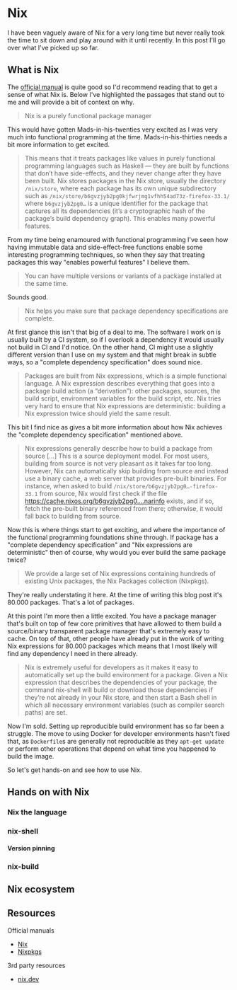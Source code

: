 # Nix

I have been vaguely aware of Nix for a very long time but never really took the time to sit down and play around with it until recently. In this post I'll go over what I've picked up so far.

## What is Nix

The [official manual](https://nixos.org/manual/nix/stable) is quite good so I'd recommend reading that to get a sense of what Nix is. Below I've highlighted the passages that stand out to me and will provide a bit of context on why.

> Nix is a purely functional package manager

This would have gotten Mads-in-his-twenties very excited as I was very much into functional programming at the time. Mads-in-his-thirties needs a bit more information to get excited.

> This means that it treats packages like values in purely functional programming languages such as Haskell — they are built by functions that don’t have side-effects, and they never change after they have been built. Nix stores packages in the Nix store, usually the directory `/nix/store`, where each package has its own unique subdirectory such as `/nix/store/b6gvzjyb2pg0kjfwrjmg1vfhh54ad73z-firefox-33.1/` where `b6gvzjyb2pg0…` is a unique identifier for the package that captures all its dependencies (it’s a cryptographic hash of the package’s build dependency graph). This enables many powerful features.

From my time being enamoured with functional programming I've seen how having immutable data and side-effect-free functions enable some interesting programming techniques, so when they say that treating packages this way "enables powerful features" I believe them.

> You can have multiple versions or variants of a package installed at the same time.

Sounds good.

> Nix helps you make sure that package dependency specifications are complete.

At first glance this isn't that big of a deal to me. The software I work on is usually built by a CI system, so if I overlook a dependency it would usually not build in CI and I'd notice. On the other hand, CI might use a slightly different version than I use on my system and that might break in subtle ways, so a "complete dependency specification" does sound nice.

> Packages are built from Nix expressions, which is a simple functional language. A Nix expression describes everything that goes into a package build action (a “derivation”): other packages, sources, the build script, environment variables for the build script, etc. Nix tries very hard to ensure that Nix expressions are deterministic: building a Nix expression twice should yield the same result.

This bit I find nice as gives a bit more information about how Nix achieves the "complete dependency specification" mentioned above.

> Nix expressions generally describe how to build a package from source [...] This is a source deployment model. For most users, building from source is not very pleasant as it takes far too long. However, Nix can automatically skip building from source and instead use a binary cache, a web server that provides pre-built binaries. For instance, when asked to build `/nix/store/b6gvzjyb2pg0…-firefox-33.1` from source, Nix would first check if the file https://cache.nixos.org/b6gvzjyb2pg0….narinfo exists, and if so, fetch the pre-built binary referenced from there; otherwise, it would fall back to building from source.

Now this is where things start to get exciting, and where the importance of the functional programming foundations shine through. If package has a "complete dependency specification" and "Nix expressions are deterministic" then of course, why would you ever build the same package twice?

> We provide a large set of Nix expressions containing hundreds of existing Unix packages, the Nix Packages collection (Nixpkgs).

They're really understating it here. At the time of writing this blog post it's 80.000 packages. That's a lot of packages.

At this point I'm more then a little excited. You have a package manager that's built on top of few core primitives that have allowed to them build a source/binary transparent package manager that's extremely easy to cache. On top of that, other people have already put in the work of writing Nix expressions for 80.000 packages which means that I most likely will find any dependency I need in there already.

> Nix is extremely useful for developers as it makes it easy to automatically set up the build environment for a package. Given a Nix expression that describes the dependencies of your package, the command nix-shell will build or download those dependencies if they’re not already in your Nix store, and then start a Bash shell in which all necessary environment variables (such as compiler search paths) are set.

Now I'm sold. Setting up reproducible build environment has so far been a struggle. The move to using Docker for developer environments hasn't fixed that, as `Dockerfile`s are generally not reproducible as they `apt-get update` or perform other operations that depend on what time you happened to build the image.

So let's get hands-on and see how to use Nix.

## Hands on with Nix

### Nix the language

### nix-shell

#### Version pinning

### nix-build

## Nix ecosystem

## Resources

Official manuals

- [Nix](https://nixos.org/manual/nix/stable/)
- [Nixpkgs](https://nixos.org/manual/nixpkgs/stable/)

3rd party resources

- [nix.dev](https://nix.dev/)
